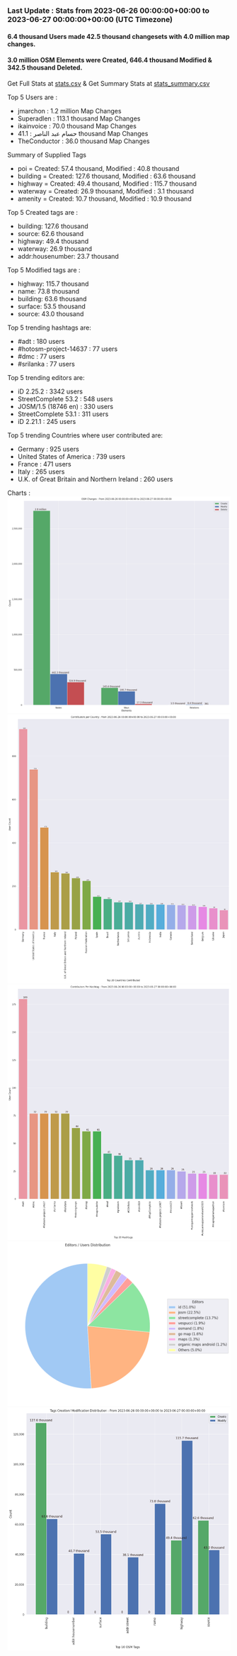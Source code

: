 ### Last Update : Stats from 2023-06-26 00:00:00+00:00 to 2023-06-27 00:00:00+00:00 (UTC Timezone)

#### 6.4 thousand Users made 42.5 thousand changesets with 4.0 million map changes.
#### 3.0 million OSM Elements were Created, 646.4 thousand Modified & 342.5 thousand Deleted.
Get Full Stats at [stats.csv](/stats/Global/Daily/stats.csv)
 & Get Summary Stats at [stats_summary.csv](/stats/Global/Daily/stats_summary.csv)

Top 5 Users are : 
- jmarchon : 1.2 million Map Changes
- Superadlen : 113.1 thousand Map Changes
- ikainvoice : 70.0 thousand Map Changes
- حسام عبد الناصر : 41.1 thousand Map Changes
- TheConductor : 36.0 thousand Map Changes

Summary of Supplied Tags
- poi = Created: 57.4 thousand, Modified : 40.8 thousand
- building = Created: 127.6 thousand, Modified : 63.6 thousand
- highway = Created: 49.4 thousand, Modified : 115.7 thousand
- waterway = Created: 26.9 thousand, Modified : 3.1 thousand
- amenity = Created: 10.7 thousand, Modified : 10.9 thousand


Top 5 Created tags are :
- building: 127.6 thousand
- source: 62.6 thousand
- highway: 49.4 thousand
- waterway: 26.9 thousand
- addr:housenumber: 23.7 thousand


Top 5 Modified tags are :
- highway: 115.7 thousand
- name: 73.8 thousand
- building: 63.6 thousand
- surface: 53.5 thousand
- source: 43.0 thousand


Top 5 trending hashtags are:
- #adt : 180 users
- #hotosm-project-14637 : 77 users
- #dmc : 77 users
- #srilanka : 77 users


Top 5 trending editors are:
- iD 2.25.2 : 3342 users
- StreetComplete 53.2 : 548 users
- JOSM/1.5 (18746 en) : 330 users
- StreetComplete 53.1 : 311 users
- iD 2.21.1 : 245 users


Top 5 trending Countries where user contributed are:
- Germany : 925 users
- United States of America : 739 users
- France : 471 users
- Italy : 265 users
- U.K. of Great Britain and Northern Ireland : 260 users


 Charts : 
![Alt text](./stats_osm_changes.png) 
![Alt text](./stats_users_per_country.png) 
![Alt text](./stats_users_per_hashtag.png) 
![Alt text](./stats_editors_pie_chart.png) 
![Alt text](./stats_tags.png) 

